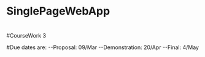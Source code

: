 # SinglePageWebApp
#
#CourseWork 3

#Due dates are:
    --Proposal:
        09/Mar
    --Demonstration:
        20/Apr
    --Final:
        4/May

